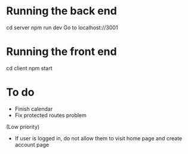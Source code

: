 # Running the back end

cd server
npm run dev
Go to localhost://3001

# Running the front end

cd client
npm start

# To do

- Finish calendar
- Fix protected routes problem

(Low priority)

- If user is logged in, do not allow them to visit home page and create account page
